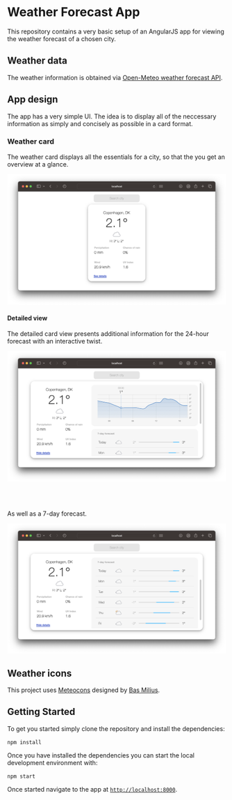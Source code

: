 # Weather Forecast App

This repository contains a very basic setup of an AngularJS app for viewing the weather forecast of a chosen city.

## Weather data

The weather information is obtained via [Open-Meteo weather forecast API](https://open-meteo.com/en/docs).

## App design

The app has a very simple UI. The idea is to display all of the neccessary information as simply and concisely as possible in a card format.

### Weather card

The weather card displays all the essentials for a city, so that the you get an overview at a glance.

<kbd>
  <img src="images/general.png" alt="General View">
</kbd>

<br>

#### Detailed view

The detailed card view presents additional information for the 24-hour forecast with an interactive twist.

<kbd>
  <img src="images/details-today.png" alt="General View">
</kbd>

<br><br>

As well as a 7-day forecast.

<kbd>
  <img src="images/details-week.png" alt="General View">
</kbd>

<br>

## Weather icons

This project uses [Meteocons](https://bas.dev/work/meteocons) designed by [Bas Milius](https://bas.dev/about).

## Getting Started

To get you started simply clone the repository and install the dependencies:

```
npm install
```

Once you have installed the dependencies you can start the local development environment with: 

```
npm start
```

Once started navigate to the app at [`http://localhost:8000`](http://localhost:8000).
